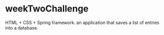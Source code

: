 # weekTwoChallenge
HTML + CSS + Spring framework.
an application that saves a list of entries into a database.

